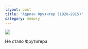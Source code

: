 ```yaml
---
layout: post
title: "Адриан Фрутигер (1928–2015)"
category: memory
---
```

![](https://ic.pics.livejournal.com/quillcraft/13449910/366284/366284_original.png)

Не стало Фрутигера.
